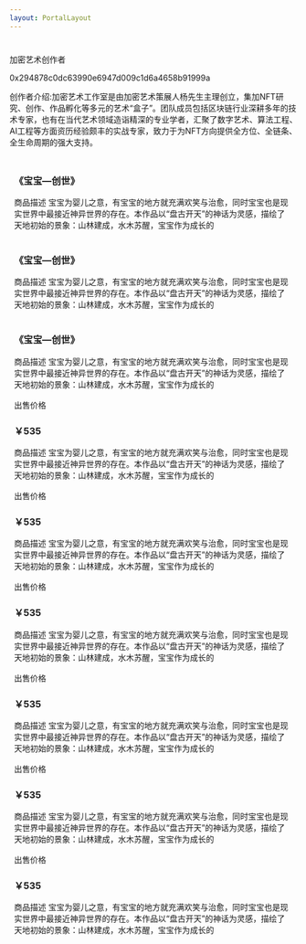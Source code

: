 ```yaml
---
layout: PortalLayout
---
```


# <vs-avatar size="70px" src="https://avatars2.githubusercontent.com/u/31676496?s=460&v=4"/>

<box header>

加密艺术创作者

0x294878c0dc63990e6947d009c1d6a4658b91999a

创作者介绍:加密艺术工作室是由加密艺术策展人杨先生主理创立，集加NFT研究、创作、作品孵化等多元的艺术“盒子”。团队成员包括区块链行业深耕多年的技术专家，也有在当代艺术领域造诣精深的专业学者，汇聚了数字艺术、算法工程、AI工程等方面资历经验颇丰的实战专家，致力于为NFT方向提供全方位、全链条、全生命周期的强大支持。

</box>

<box>
 <div class="">
    <vs-tabs>
      <vs-tab label="拥有的作品">
        <div class="con-tab-ejemplo">
          <vs-row>
            <vs-col :key="index" v-for="col,index in 3" vs-type="flex" vs-justify="center" vs-align="center" vs-w="4">
              <div style="padding:.5rem;">
              <vs-card>
                <div slot="header">
                  <h3>
                    《宝宝—创世》
                  </h3>
                </div>
                <div slot="media" class="recommand-card">
                  <img :src="$withBase('/2accc02e3c484286875f49be72be2e9b.png')">
                </div>
                <div>
                  商品描述
                  <span>宝宝为婴儿之意，有宝宝的地方就充满欢笑与治愈，同时宝宝也是现实世界中最接近神异世界的存在。本作品以“盘古开天”的神话为灵感，描绘了天地初始的景象：山林建成，水木苏醒，宝宝作为成长的</span>
                </div>
              </vs-card>
              </div>
            </vs-col>
            <vs-col :key="index" v-for="col,index in 3" vs-type="flex" vs-justify="center" vs-align="center" vs-w="4">
              <div style="padding:.5rem;">
              <vs-card>
                <div slot="header">
                  <h3>
                    《宝宝—创世》
                  </h3>
                </div>
                <div slot="media" class="recommand-card">
                  <img :src="$withBase('/2accc02e3c484286875f49be72be2e9b.png')">
                </div>
                <div>
                  商品描述
                  <span>宝宝为婴儿之意，有宝宝的地方就充满欢笑与治愈，同时宝宝也是现实世界中最接近神异世界的存在。本作品以“盘古开天”的神话为灵感，描绘了天地初始的景象：山林建成，水木苏醒，宝宝作为成长的</span>
                </div>
              </vs-card>
              </div>
            </vs-col>
            <vs-col :key="index" v-for="col,index in 3" vs-type="flex" vs-justify="center" vs-align="center" vs-w="4">
              <div style="padding:.5rem;">
                <vs-card>
                  <div slot="header">
                  <h3>
                    《宝宝—创世》
                  </h3>
                  </div>
                  <div slot="media" class="recommand-card">
                    <img :src="$withBase('/2accc02e3c484286875f49be72be2e9b.png')">
                  </div>
                  <div>
                    商品描述
                    <span>宝宝为婴儿之意，有宝宝的地方就充满欢笑与治愈，同时宝宝也是现实世界中最接近神异世界的存在。本作品以“盘古开天”的神话为灵感，描绘了天地初始的景象：山林建成，水木苏醒，宝宝作为成长的</span>
                  </div>
                </vs-card>
              </div>
            </vs-col>
          </vs-row>
          <div class="center">
            <vs-pagination v-model="page" :length="20" />
          </div>
        </div>
      </vs-tab>
      <vs-tab label="在售作品">
        <div class="con-tab-ejemplo">
          <vs-row>
            <vs-col :key="index" v-for="col,index in 3" vs-type="flex" vs-justify="center" vs-align="center" vs-w="4">
              <div style="padding:.5rem;">
              <vs-card>
                <div slot="header">
                  出售价格
                  <h3>
                    ￥535
                  </h3>
                </div>
                <div slot="media" class="recommand-card">
                  <img :src="$withBase('/2accc02e3c484286875f49be72be2e9b.png')">
                </div>
                <div>
                  商品描述
                  <span>宝宝为婴儿之意，有宝宝的地方就充满欢笑与治愈，同时宝宝也是现实世界中最接近神异世界的存在。本作品以“盘古开天”的神话为灵感，描绘了天地初始的景象：山林建成，水木苏醒，宝宝作为成长的</span>
                </div>
              </vs-card>
              </div>
            </vs-col>
            <vs-col :key="index" v-for="col,index in 3" vs-type="flex" vs-justify="center" vs-align="center" vs-w="4">
              <div style="padding:.5rem;">
              <vs-card>
                <div slot="header">
                  出售价格
                  <h3>
                    ￥535
                  </h3>
                </div>
                <div slot="media" class="recommand-card">
                  <img :src="$withBase('/2accc02e3c484286875f49be72be2e9b.png')">
                </div>
                <div>
                  商品描述
                  <span>宝宝为婴儿之意，有宝宝的地方就充满欢笑与治愈，同时宝宝也是现实世界中最接近神异世界的存在。本作品以“盘古开天”的神话为灵感，描绘了天地初始的景象：山林建成，水木苏醒，宝宝作为成长的</span>
                </div>
              </vs-card>
              </div>
            </vs-col>
            <vs-col :key="index" v-for="col,index in 3" vs-type="flex" vs-justify="center" vs-align="center" vs-w="4">
              <div style="padding:.5rem;">
                <vs-card>
                  <div slot="header">
                    出售价格
                    <h3>
                      ￥535
                    </h3>
                  </div>
                  <div slot="media" class="recommand-card">
                    <img :src="$withBase('/2accc02e3c484286875f49be72be2e9b.png')">
                  </div>
                  <div>
                    商品描述
                    <span>宝宝为婴儿之意，有宝宝的地方就充满欢笑与治愈，同时宝宝也是现实世界中最接近神异世界的存在。本作品以“盘古开天”的神话为灵感，描绘了天地初始的景象：山林建成，水木苏醒，宝宝作为成长的</span>
                  </div>
                </vs-card>
              </div>
            </vs-col>
          </vs-row>
          <div class="center">
            <vs-pagination v-model="page" :length="20" />
          </div>
        </div>
      </vs-tab>
      <vs-tab label="预展作品">
        <div class="con-tab-ejemplo">
          <vs-row>
            <vs-col :key="index" v-for="col,index in 3" vs-type="flex" vs-justify="center" vs-align="center" vs-w="4">
              <div style="padding:.5rem;">
              <vs-card>
                <div slot="header">
                  出售价格
                  <h3>
                    ￥535
                  </h3>
                </div>
                <div slot="media" class="recommand-card">
                  <img :src="$withBase('/2accc02e3c484286875f49be72be2e9b.png')">
                </div>
                <div>
                  商品描述
                  <span>宝宝为婴儿之意，有宝宝的地方就充满欢笑与治愈，同时宝宝也是现实世界中最接近神异世界的存在。本作品以“盘古开天”的神话为灵感，描绘了天地初始的景象：山林建成，水木苏醒，宝宝作为成长的</span>
                </div>
              </vs-card>
              </div>
            </vs-col>
            <vs-col :key="index" v-for="col,index in 3" vs-type="flex" vs-justify="center" vs-align="center" vs-w="4">
              <div style="padding:.5rem;">
              <vs-card>
                <div slot="header">
                  出售价格
                  <h3>
                    ￥535
                  </h3>
                </div>
                <div slot="media" class="recommand-card">
                  <img :src="$withBase('/2accc02e3c484286875f49be72be2e9b.png')">
                </div>
                <div>
                  商品描述
                  <span>宝宝为婴儿之意，有宝宝的地方就充满欢笑与治愈，同时宝宝也是现实世界中最接近神异世界的存在。本作品以“盘古开天”的神话为灵感，描绘了天地初始的景象：山林建成，水木苏醒，宝宝作为成长的</span>
                </div>
              </vs-card>
              </div>
            </vs-col>
            <vs-col :key="index" v-for="col,index in 3" vs-type="flex" vs-justify="center" vs-align="center" vs-w="4">
              <div style="padding:.5rem;">
                <vs-card>
                  <div slot="header">
                    出售价格
                    <h3>
                      ￥535
                    </h3>
                  </div>
                  <div slot="media" class="recommand-card">
                    <img :src="$withBase('/2accc02e3c484286875f49be72be2e9b.png')">
                  </div>
                  <div>
                    商品描述
                    <span>宝宝为婴儿之意，有宝宝的地方就充满欢笑与治愈，同时宝宝也是现实世界中最接近神异世界的存在。本作品以“盘古开天”的神话为灵感，描绘了天地初始的景象：山林建成，水木苏醒，宝宝作为成长的</span>
                  </div>
                </vs-card>
              </div>
            </vs-col>
          </vs-row>
          <div class="center">
            <vs-pagination v-model="page" :length="20" />
          </div>
        </div>
      </vs-tab>
    </vs-tabs>
  </div>
</box>
